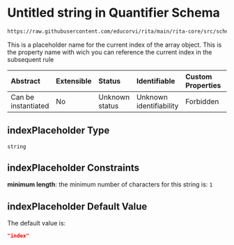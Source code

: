 # Untitled string in Quantifier Schema

```txt
https://raw.githubusercontent.com/educorvi/rita/main/rita-core/src/schema/quantifier.json#/properties/indexPlaceholder
```

This is a placeholder name for the current index of the array object. This is the property name with wich you can reference the current index in the subsequent rule

| Abstract            | Extensible | Status         | Identifiable            | Custom Properties | Additional Properties | Access Restrictions | Defined In                                                                   |
| :------------------ | :--------- | :------------- | :---------------------- | :---------------- | :-------------------- | :------------------ | :--------------------------------------------------------------------------- |
| Can be instantiated | No         | Unknown status | Unknown identifiability | Forbidden         | Allowed               | none                | [quantifier.json\*](../../src/schema/quantifier.json "open original schema") |

## indexPlaceholder Type

`string`

## indexPlaceholder Constraints

**minimum length**: the minimum number of characters for this string is: `1`

## indexPlaceholder Default Value

The default value is:

```json
"index"
```
